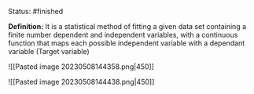 Status: #finished  

**Definition:**
It is a statistical method of fitting a given data set containing a finite number dependent and independent variables, with a continuous function that maps each possible independent variable with a dependant variable (Target variable)

![[Pasted image 20230508144358.png|450]]

![[Pasted image 20230508144438.png|450]]




